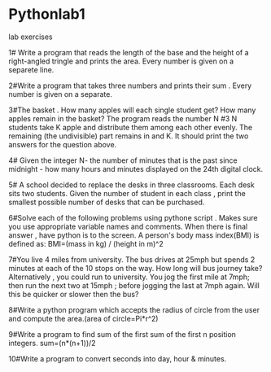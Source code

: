 # Pythonlab1
lab exercises

1# Write a program that reads the length of the base and the height of a right-angled tringle and prints the area.
Every number is given on a separete line.


 2#Write a program that takes three numbers and prints their sum . Every number is given on a separate.


3#The basket . How many apples will each single student get? How many apples remain in the basket? The program reads the
number N #3 N students take K apple and distribute them among each other evenly. The remaining (the undivisible) part remains in
and K. It should print the two answers for the question above.

4# Given the integer N- the number of minutes that is the past since midnight - how many hours and minutes displayed
on the 24th digital clock.

5# A school decided to replace the desks in three classrooms. Each desk sits two students. Given the number of student
in each class , print the smallest possible number of desks that can be purchased.

6#Solve each of the following problems using pythone script . Makes sure you use appropriate variable names and comments.
When there is final answer , have python is to the screen.
  A person's body mass index(BMI) is defined as:
  BMI=(mass in kg) / (height in m)^2

7#You live 4 miles from university. The bus drives at 25mph but spends 2 minutes at each of the 10 stops on the way.
How long will bus journey take? Alternatively , you could run to university. You jog the first mile at 7mph; then
run the next two at 15mph ; before jogging the last at 7mph again. Will this be quicker or slower then the bus?

8#Write a python program which accepts the radius of circle from the user and compute the area.(area of circle=Pi*r^2)


9#Write a program to find sum of the first sum of the first n position integers.
sum=(n*(n+1))/2

10#Write a program to convert seconds into day, hour & minutes.
